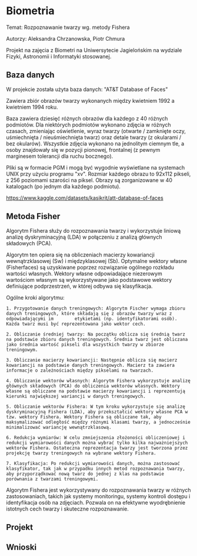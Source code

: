 # Biometria

Temat: Rozpoznawanie twarzy wg. metody Fishera

Autorzy: Aleksandra Chrzanowska, Piotr Chmura

Projekt na zajęcia z Biometri na Uniwersytecie Jagielońskim na wydziale Fizyki, Astronomii i Informatyki stosowanej.

## Baza danych

W projekcie została użyta baza danych: "AT&T Database of Faces"

Zawiera zbiór obrazów twarzy wykonanych między kwietniem 1992 a kwietniem 1994 roku.

Baza zawiera dziesięć różnych obrazów dla każdego z 40 różnych podmiotów. Dla niektórych podmiotów wykonano zdjęcia w różnych czasach, zmieniając oświetlenie, wyraz twarzy (otwarte / zamknięte oczy, uśmiechnięta / nieuśmiechnięta twarz) oraz detale twarzy (z okularami / bez okularów). Wszystkie zdjęcia wykonano na jednolitym ciemnym tle, a osoby znajdowały się w pozycji pionowej, frontalnej (z pewnym marginesem tolerancji dla ruchu bocznego).

Pliki są w formacie PGM i mogą być wygodnie wyświetlane na systemach UNIX przy użyciu programu "xv". Rozmiar każdego obrazu to 92x112 pikseli, z 256 poziomami szarości na piksel. Obrazy są zorganizowane w 40 katalogach (po jednym dla każdego podmiotu).

https://www.kaggle.com/datasets/kasikrit/att-database-of-faces

## Metoda Fisher

Algorytm Fishera służy do rozpoznawania twarzy i wykorzystuje liniową analizę dyskryminacyjną (LDA) w połączeniu z analizą głównych składowych (PCA).

Algorytm ten opiera się na obliczeniach macierzy kowariancji wewnątrzklasowej (Sw) i międzyklasowej (Sb). Optymalne wektory własne (Fisherfaces) są uzyskiwane poprzez rozwiązanie ogólnego rozkładu wartości własnych. Wektory własne odpowiadające niezerowym wartościom własnym są wykorzystywane jako podstawowe wektory definiujące podprzestrzeń, w której odbywa się klasyfikacja.

Ogólne kroki algorytmu:

    1. Przygotowanie danych treningowych: Algorytm Fischer wymaga zbioru danych treningowych, które składają się z obrazów twarzy wraz z odpowiadającymi im        etykietami (np. identyfikatorami osób). Każda twarz musi być reprezentowana jako wektor cech.

    2. Obliczanie średniej twarzy: Na początku oblicza się średnią twarz na podstawie zbioru danych treningowych. Średnia twarz jest obliczana jako średnia wartość pikseli dla wszystkich twarzy w zbiorze treningowym.

    3. Obliczanie macierzy kowariancji: Następnie oblicza się macierz kowariancji na podstawie danych treningowych. Macierz ta zawiera informacje o zależnościach między pikselami na twarzach.

    4. Obliczanie wektorów własnych: Algorytm Fishera wykorzystuje analizę głównych składowych (PCA) do obliczenia wektorów własnych. Wektory własne są obliczane na podstawie macierzy kowariancji i reprezentują kierunki największej wariancji w danych treningowych.

    5. Obliczanie wektorów Fishera: W tym kroku wykorzystuje się analizę dyskryminacyjną Fishera (LDA), aby przekształcić wektory własne PCA w tzw. wektory Fishera. Wektory Fishera są obliczane tak, aby maksymalizować odległość między różnymi klasami twarzy, a jednocześnie minimalizować wariancję wewnątrzklasową.

    6. Redukcja wymiarów: W celu zmniejszenia złożoności obliczeniowej i redukcji wymiarowości danych można wybrać tylko kilka najważniejszych wektorów Fishera. Ostateczna reprezentacja twarzy jest tworzona przez projekcję twarzy treningowych na wybrane wektory Fishera.

    7. Klasyfikacja: Po redukcji wymiarowości danych, można zastosować klasyfikator, tak jak w przypadku innych metod rozpoznawania twarzy, aby przyporządkować nową twarz do jednej z klas na podstawie porównania z twarzami treningowymi.

Algorytm Fishera jest wykorzystywany do rozpoznawania twarzy w różnych zastosowaniach, takich jak systemy monitoringu, systemy kontroli dostępu i identyfikacja osób na zdjęciach. Pozwala on na efektywne wyodrębnienie istotnych cech twarzy i skuteczne rozpoznawanie.

## Projekt

## Wnioski